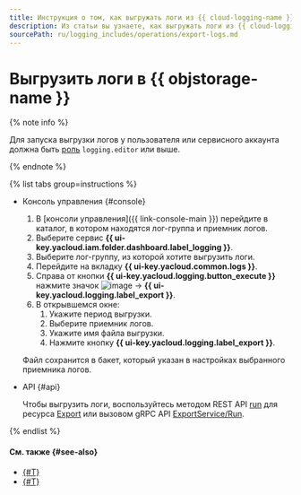 ```yaml
---
title: Инструкция о том, как выгружать логи из {{ cloud-logging-name }} в {{ objstorage-name }}
description: Из статьи вы узнаете, как выгружать логи из {{ cloud-logging-name }} в {{ objstorage-name }}.
sourcePath: ru/logging_includes/operations/export-logs.md
---
```


# Выгрузить логи в {{ objstorage-name }}

{% note info %}

Для запуска выгрузки логов у пользователя или сервисного аккаунта должна быть [роль](../../iam/roles-reference.md#logging-roles) `logging.editor` или выше.

{% endnote %}

{% list tabs group=instructions %}

- Консоль управления {#console}

    1. В [консоли управления]({{ link-console-main }}) перейдите в каталог, в котором находятся лог-группа и приемник логов.
    1. Выберите сервис **{{ ui-key.yacloud.iam.folder.dashboard.label_logging }}**.
    1. Выберите лог-группу, из которой хотите выгрузить логи.
    1. Перейдите на вкладку **{{ ui-key.yacloud.common.logs }}**.
    1. Справа от кнопки **{{ ui-key.yacloud.logging.button_execute }}** нажмите значок ![image](../../_assets/console-icons/chevron-down.svg) → **{{ ui-key.yacloud.logging.label_export }}**.
    1. В открывшемся окне:
        1. Укажите период выгрузки.
        1. Выберите приемник логов.
        1. Укажите имя файла выгрузки.
        1. Нажмите кнопку **{{ ui-key.yacloud.logging.label_export }}**.

    Файл сохранится в бакет, который указан в настройках выбранного приемника логов.

- API {#api}

    Чтобы выгрузить логи, воспользуйтесь методом REST API [run](../api-ref/Export/run.md) для ресурса [Export](../api-ref/Export/index.md) или вызовом gRPC API [ExportService/Run](../api-ref/grpc/Export/run.md).

{% endlist %}


#### См. также {#see-also}

* [{#T}](../tutorials/replicate-logs-to-storage.md)
* [{#T}](../tutorials/replicate-logs-to-storage-via-data-streams.md)
